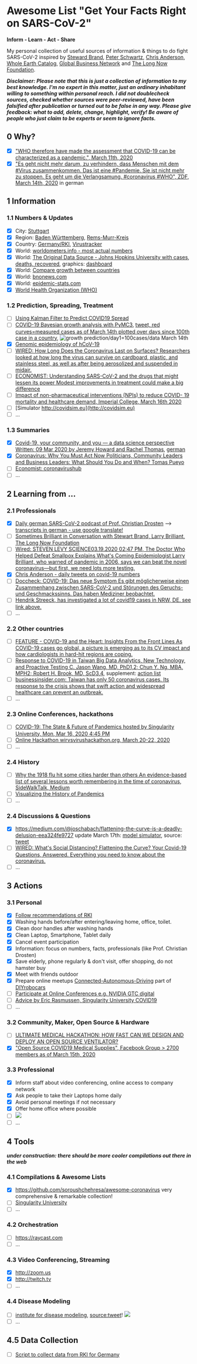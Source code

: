 # Awesome List "Get Your Facts Right on SARS-CoV-2"
**Inform - Learn - Act - Share**

My personal collection of useful sources of information &amp; things to do fight SARS-CoV-2 
inspired by [Steward Brand](https://twitter.com/@stewardbrand), [Peter Schwartz](https://twitter.com/@peterschwartz2), [Chris Anderson](https://twitter.com/chr1sa), [Whole Earth Catalog](http://wholeearth.com/), [Global Business Network](https://en.wikipedia.org/wiki/Global_Business_Network) and [The Long Now Foundation](https://longnow.org). 

***Disclaimer: Please note that this is just a collection of information to my best knowledge. I'm no expert in this matter, just an ordinary inhabitant willing to something within personal reach. I did not doublecheck sources, checked whether sources were peer-reviewed, have been falsified after publication or turned out to be false in any way. Please give feedback: what to add, delete, change, highlight, verify! Be aware of people who just claim to be experts or seem to ignore facts.***

## 0 Why?
- [x] ["WHO therefore have made the assessment that COVID-19 can be characterized as a pandemic.", March 11th, 2020](https://www.who.int/docs/default-source/coronaviruse/situation-reports/20200311-sitrep-51-covid-19.pdf?sfvrsn=1ba62e57_10)
- [x] ["Es geht nicht mehr darum, zu verhindern, dass Menschen mit dem #Virus zusammenkommen. 
Das ist eine #Pandemie. Sie ist nicht mehr zu stoppen. Es geht um die Verlangsamung. 
#coronavirus #WHO", ZDF, March 14th, 2020](https://twitter.com/heutejournal/status/1238953689760641027?s=21) in german

## 1 Information
### 1.1 Numbers & Updates
- [x] City: [Stuttgart](http://coronavirus.stuttgart.de)
- [x] Region: [Baden Württemberg](https://sozialministerium.baden-wuerttemberg.de/de/gesundheit-pflege/gesundheitsschutz/infektionsschutz-hygiene/informationen-zu-coronavirus/), [Rems-Murr-Kreis](https://www.rems-murr-kreis.de/jugend-gesundheit-soziales/gesundheit/coronavirus-aktuelle-informationen/)
- [x] Country: [Germany/RKI](https://www.rki.de/DE/Content/InfAZ/N/Neuartiges_Coronavirus/Risikobewertung.html?nn=13490888), [Virustracker](https://thevirustracker.com/germany-coronavirus-information-de)
- [x] World: [worldometers.info - most actual numbers](https://www.worldometers.info/coronavirus/)
- [x] World: [The Original Data Source - Johns Hopkins University with cases, deaths, recovered](https://github.com/CSSEGISandData/COVID-19), graphics: 
[dashboard](https://www.arcgis.com/apps/opsdashboard/index.html#/bda7594740fd40299423467b48e9ecf6)
- [x] World: [Compare growth between countries](https://studylib.net/coronavirus-growth)
- [x] World: [bnonews.com](https://bnonews.com/index.php/2020/02/the-latest-coronavirus-cases/)
- [x] World: [epidemic-stats.com](https://epidemic-stats.com/coronavirus/)
- [x] [World Health Organization (WHO)](https://www.who.int/emergencies/diseases/novel-coronavirus-2019)

### 1.2 Prediction, Spreading, Treatment
- [ ] [Using Kalman Filter to Predict COVID19 Spread](https://github.com/Rank23/COVID19)
- [ ] [COVID-19 Bayesian growth analysis with PyMC3](https://github.com/twiecki/covid19/blob/master/covid19_growth_bayes.ipynb), [tweet, red curves=measured cases as of March 14th plotted over days since 100th case in a country](https://twitter.com/twiecki/status/1238892937314013187?s=21), ![growth prediction/day1=100cases/data March 14th](https://github.com/Heavy02011/getyourfactsright-sarscov2/blob/master/images/FDE1CBEE-9D13-4CE8-ABA7-434D9CE336D2.jpeg)
- [x] [Genomic epidemiology of hCoV-19](https://www.gisaid.org/epiflu-applications/next-hcov-19-app/)
- [ ] [WIRED: How Long Does the Coronavirus Last on Surfaces?
Researchers looked at how long the virus can survive on cardboard, plastic, and stainless steel, as well as after being aerosolized and suspended in midair.](https://www.wired.com/story/how-long-does-the-coronavirus-last-on-surfaces/)
- [ ] [ECONOMIST: Understanding SARS-CoV-2 and the drugs that might lessen its power
Modest improvements in treatment could make a big difference](https://www.economist.com/briefing/2020/03/12/understanding-sars-cov-2-and-the-drugs-that-might-lessen-its-power)
- [ ] [Impact of non-pharmaceutical interventions (NPIs) to reduce COVID- 19 mortality and healthcare demand, Imperial College, March 16th 2020](https://www.imperial.ac.uk/media/imperial-college/medicine/sph/ide/gida-fellowships/Imperial-College-COVID19-NPI-modelling-16-03-2020.pdf)
- [ ] [Simulator http://covidsim.eu](http://covidsim.eu)
- [ ] ...

### 1.3 Summaries
- [x] [Covid-19, your community, and you — a data science perspective
Written: 09 Mar 2020 by Jeremy Howard and Rachel Thomas](https://www.fast.ai/2020/03/09/coronavirus/), [german](https://multitudes.github.io/posts/Covid19/)
- [x] [Coronavirus: Why You Must Act Now Politicians, Community Leaders and Business Leaders: What Should You Do and When? Tomas Pueyo](https://medium.com/@tomaspueyo/coronavirus-act-today-or-people-will-die-f4d3d9cd99ca)
- [ ] [Economist: coronavirushub](https://www.economist.com/news/2020/03/11/the-economists-coverage-of-the-coronavirus)
- [ ] ...

## 2 Learning from ...
### 2.1 Professionals
- [x] [Daily german SARS-CoV-2 podcast of Prof. Christian Drosten](https://www.ndr.de/nachrichten/info/Coronavirus-Virologe-Drosten-im-NDR-Info-Podcast,podcastcoronavirus100.html) --> [transcripts in german - use google translate!](https://www.ndr.de/nachrichten/info/Coronavirus-Update-Die-Podcast-Folgen-als-Skript,podcastcoronavirus102.html)
- [ ] [Sometimes Brilliant in Conversation with Stewart Brand, Larry Brilliant, The Long Now Foundation](https://theinterval.org/salon-talks/02017/feb/21/sometimes-brilliant-conversation-stewart-brand/)
- [ ] [Wired: STEVEN LEVY SCIENCE03.19.2020 02:47 PM, The Doctor Who Helped Defeat Smallpox Explains What's Coming Epidemiologist Larry Brilliant, who warned of pandemic in 2006, says we can beat the novel coronavirus—but first, we need lots more testing.](https://www.wired.com/story/coronavirus-interview-larry-brilliant-smallpox-epidemiologist/)
- [x] [Chris Anderson - daily tweets on covid-19 numbers](https://twitter.com/chr1sa)
- [ ] [Doccheck: COVID-19: Das neue Symptom
Es gibt möglicherweise einen Zusammenhang zwischen SARS-CoV-2 und Störungen des Geruchs- und Geschmackssinns. Das haben Mediziner beobachtet.](https://www.doccheck.com/de/detail/articles/25981-covid-19-das-neue-symptom?utm_source=DC-Newsletter&utm_medium=email&utm_campaign=DocCheck-News&utm_content=asset&utm_term=article&sc_src=email_294619&sc_lid=17886995&sc_uid=5ufcZLF8Jg&sc_llid=96128&sc_customer=1b60ba59af0eff2418def747d6700bc7)
- [ ] [Hendrik Streeck, has investigated a lot of covid19 cases in NRW, DE. see link above.](https://hiv-forschung.de/streeck)
- [ ] ...

### 2.2 Other countries
- [ ] [FEATURE - COVID-19 and the Heart: Insights From the Front Lines As COVID-19 cases go global, a picture is emerging as to its CV impact and how cardiologists in hard-hit regions are coping.](https://www.tctmd.com/news/covid-19-and-heart-insights-front-lines)
- [ ] [Response to COVID-19 in Taiwan
Big Data Analytics, New Technology, and Proactive Testing
C. Jason Wang, MD, PhD1,2; Chun Y. Ng, MBA, MPH2; Robert H. Brook, MD, ScD3,4](https://jamanetwork.com/journals/jama/fullarticle/2762689), supplement: [action list](https://cdn.jamanetwork.com/ama/content_public/journal/jama/0/jvp200035supp1_prod.pdf?Expires=2147483647&Signature=bIZCLS7ZLWTJd~U~H40JgiEGdFb3ggVUJpBvJ7KdANK7HgK1zaj4uWHvqweGym1nWfO~nXt9Y5i1vX79pF7zjjqfzmJAy3udTdpVVZQe07xnQIPcBMXLwZ5XjgTO8yKFXVIpxsXhrmOu8sGSpKiEmQ86ZCKfOTar7fMAGmUCtjiYVFwf31K3REWAA-r3hZyoZpqz3QKpVgpsRpF9fV9thQCq0~yvbvRKTH4PcoB~CZgmXH7rpVb6bILXQn5zBCphf6pyLAa4zIebUEKfCdCYdSdi9LeIEUsesqsYpNWgHJcr4K1LC0hFlst0RHQz-vZ7I-OvrX~5jel6zjjtuDQzjQ__&Key-Pair-Id=APKAIE5G5CRDK6RD3PGA)
- [ ] [businessinsider.com: Taiwan has only 50 coronavirus cases. Its response to the crisis shows that swift action and widespread healthcare can prevent an outbreak.](https://www.businessinsider.de/international/coronavirus-taiwan-case-study-rapid-response-containment-2020-3/?r=US&IR=T)
- [ ] ...

### 2.3 Online Conferences, hackathons
- [ ] [COVID-19: The State & Future of Pandemics hosted by Singularity University, Mon, Mar 16, 2020 4:45 PM](https://www.crowdcast.io/e/covid-19-virtual-summit)
- [ ] [Online Hackathon wirvsvirushackathon.org, March 20-22, 2020](https://wirvsvirushackathon.org)
- [ ] ...

### 2.4 History
- [ ] [Why the 1918 flu hit some cities harder than others
An evidence-based list of several lessons worth remembering in the time of coronavirus, SideWalkTalk, Medium](https://link.medium.com/Cr2oZ2VgQ4)
- [ ] [Visualizing the History of Pandemics](https://www.visualcapitalist.com/history-of-pandemics-deadliest/)
- [ ] ...

### 2.4 Discussions & Questions
- [x] https://medium.com/@joschabach/flattening-the-curve-is-a-deadly-delusion-eea324fe9727
update March 17th: [model simulator](https://alhill.shinyapps.io/COVID19seir/?fbclid=IwAR2aXJT79M2AmZxMdy8jsiEuSC4i7ijU8Av6oB4dmlZIeJ2VQgL7Tt3QGxA), source: [tweet](https://twitter.com/plinz/status/1239768572240334849?s=21)
- [ ] [WIRED: What's Social Distancing? Flattening the Curve? Your Covid-19 Questions, Answered.
Everything you need to know about the coronavirus.](https://www.wired.com/story/whats-social-distancing-flattening-curve-covid-19-questions/)
- [ ] ...

## 3 Actions
### 3.1 Personal
- [x] [Follow recommendations of RKI](https://www.rki.de/DE/Content/InfAZ/N/Neuartiges_Coronavirus/nCoV.html)
- [x] Washing hands before/after entering/leaving home, office, toilet.
- [x] Clean door handles after washing hands
- [x] Clean Laptop, Smartphone, Tablet daily
- [x] Cancel event participation
- [x] Information: focus on numbers, facts, professionals (like Prof. Christian Drosten)
- [x] Save elderly, phone regularly & don't visit, offer shopping, do not hamster buy
- [x] Meet with friends outdoor
- [x] Prepare online meetups [Connected-Autonomous-Driving](https://www.meetup.com/Connected-Autonomous-Driving/) part of [DIYrobocars](https://diyrobocars.com)
- [ ] [Participate at Online Conferences e.g. NVIDIA GTC digital](https://www.nvidia.com/en-us/gtc/?ncid=em-targ-77456)
- [ ] [Advice by Eric Rasmussen, Singularity University COVID19](https://github.com/Heavy02011/getyourfactsright-sarscov2/blob/master/images/49AC4558-0DA6-4B64-96A9-04C6AA8E87B5.png)
- [ ] ...

### 3.2 Community, Maker, Open Source & Hardware
- [ ] [ULTIMATE MEDICAL HACKATHON: HOW FAST CAN WE DESIGN AND DEPLOY AN OPEN SOURCE VENTILATOR?](https://hackaday.com/2020/03/12/ultimate-medical-hackathon-how-fast-can-we-design-and-deploy-an-open-source-ventilator/)
- [x] ["Open Source COVID19 Medical Supplies", Facebook Group > 2700 members as of March 15th, 2020](https://www.facebook.com/groups/670932227050506/about/)

### 3.3 Professional
- [x] Inform staff about video conferencing, online access to company network
- [x] Ask people to take their Laptops home daily
- [x] Avoid personal meetings if not necessary 
- [x] Offer home office where possible 
- [ ] ![](https://github.com/Heavy02011/getyourfactsright-sarscov2/blob/master/images/AD5FDD31-061A-43DD-8F18-65181A8FBFE9.jpeg)
- [ ] ...

## 4 Tools
***under construction: there should be more cooler compilations out there in the web***

### 4.1 Compilations & Awesome Lists
- [x] https://github.com/soroushchehresa/awesome-coronavirus very comprehensive & remarkable collection!
- [ ] [Singularity University](https://su.org/resources/)
- [ ] ...

### 4.2 Orchestration
- [ ] https://raycast.com
- [ ] ...

### 4.3 Video Conferencing, Streaming
- [x] http://zoom.us
- [x] http://twitch.tv
- [ ] ...

### 4.4 Disease Modeling
- [ ] [institute for disease modeling](http://idmod.org), [source:tweet](https://twitter.com/idmod_org/status/1237881591784865793?s=21)! ![](https://github.com/Heavy02011/getyourfactsright-sarscov2/blob/master/images/1237E2AC-BE71-4B02-AA38-A8B4052C7BBF.jpeg)
- [ ] ...

## 4.5 Data Collection
- [ ] [Script to collect data from RKI for Germany](https://github.com/normannexo/COVID-19-RKI)
